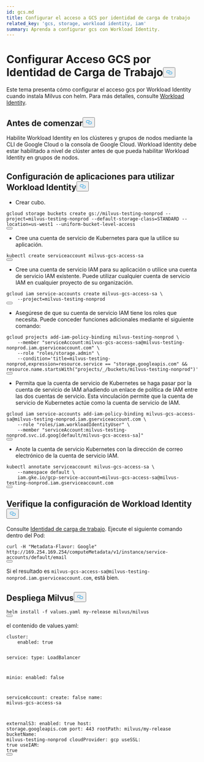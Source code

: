 ```yaml
---
id: gcs.md
title: Configurar el acceso a GCS por identidad de carga de trabajo
related_key: 'gcs, storage, workload identity, iam'
summary: Aprenda a configurar gcs con Workload Identity.
---
```

<h1 id="Configure-GCS-Access-by-Workload-Identity" class="common-anchor-header">Configurar Acceso GCS por Identidad de Carga de Trabajo<button data-href="#Configure-GCS-Access-by-Workload-Identity" class="anchor-icon" translate="no">
      <svg translate="no"
        aria-hidden="true"
        focusable="false"
        height="20"
        version="1.1"
        viewBox="0 0 16 16"
        width="16"
      >
        <path
          fill="#0092E4"
          fill-rule="evenodd"
          d="M4 9h1v1H4c-1.5 0-3-1.69-3-3.5S2.55 3 4 3h4c1.45 0 3 1.69 3 3.5 0 1.41-.91 2.72-2 3.25V8.59c.58-.45 1-1.27 1-2.09C10 5.22 8.98 4 8 4H4c-.98 0-2 1.22-2 2.5S3 9 4 9zm9-3h-1v1h1c1 0 2 1.22 2 2.5S13.98 12 13 12H9c-.98 0-2-1.22-2-2.5 0-.83.42-1.64 1-2.09V6.25c-1.09.53-2 1.84-2 3.25C6 11.31 7.55 13 9 13h4c1.45 0 3-1.69 3-3.5S14.5 6 13 6z"
        ></path>
      </svg>
    </button></h1><p>Este tema presenta cómo configurar el acceso gcs por Workload Identity cuando instala Milvus con helm. Para más detalles, consulte <a href="https://cloud.google.com/kubernetes-engine/docs/how-to/workload-identity">Workload Identity</a>.</p>
<h2 id="Before-you-start" class="common-anchor-header">Antes de comenzar<button data-href="#Before-you-start" class="anchor-icon" translate="no">
      <svg translate="no"
        aria-hidden="true"
        focusable="false"
        height="20"
        version="1.1"
        viewBox="0 0 16 16"
        width="16"
      >
        <path
          fill="#0092E4"
          fill-rule="evenodd"
          d="M4 9h1v1H4c-1.5 0-3-1.69-3-3.5S2.55 3 4 3h4c1.45 0 3 1.69 3 3.5 0 1.41-.91 2.72-2 3.25V8.59c.58-.45 1-1.27 1-2.09C10 5.22 8.98 4 8 4H4c-.98 0-2 1.22-2 2.5S3 9 4 9zm9-3h-1v1h1c1 0 2 1.22 2 2.5S13.98 12 13 12H9c-.98 0-2-1.22-2-2.5 0-.83.42-1.64 1-2.09V6.25c-1.09.53-2 1.84-2 3.25C6 11.31 7.55 13 9 13h4c1.45 0 3-1.69 3-3.5S14.5 6 13 6z"
        ></path>
      </svg>
    </button></h2><p>Habilite Workload Identity en los clústeres y grupos de nodos mediante la CLI de Google Cloud o la consola de Google Cloud. Workload Identity debe estar habilitado a nivel de clúster antes de que pueda habilitar Workload Identity en grupos de nodos.</p>
<h2 id="Configure-applications-to-use-Workload-Identity" class="common-anchor-header">Configuración de aplicaciones para utilizar Workload Identity<button data-href="#Configure-applications-to-use-Workload-Identity" class="anchor-icon" translate="no">
      <svg translate="no"
        aria-hidden="true"
        focusable="false"
        height="20"
        version="1.1"
        viewBox="0 0 16 16"
        width="16"
      >
        <path
          fill="#0092E4"
          fill-rule="evenodd"
          d="M4 9h1v1H4c-1.5 0-3-1.69-3-3.5S2.55 3 4 3h4c1.45 0 3 1.69 3 3.5 0 1.41-.91 2.72-2 3.25V8.59c.58-.45 1-1.27 1-2.09C10 5.22 8.98 4 8 4H4c-.98 0-2 1.22-2 2.5S3 9 4 9zm9-3h-1v1h1c1 0 2 1.22 2 2.5S13.98 12 13 12H9c-.98 0-2-1.22-2-2.5 0-.83.42-1.64 1-2.09V6.25c-1.09.53-2 1.84-2 3.25C6 11.31 7.55 13 9 13h4c1.45 0 3-1.69 3-3.5S14.5 6 13 6z"
        ></path>
      </svg>
    </button></h2><ul>
<li>Crear cubo.</li>
</ul>
<pre><code translate="no" class="language-bash">gcloud storage buckets create <span class="hljs-attr">gs</span>:<span class="hljs-comment">//milvus-testing-nonprod --project=milvus-testing-nonprod --default-storage-class=STANDARD --location=us-west1 --uniform-bucket-level-access</span>
<button class="copy-code-btn"></button></code></pre>
<ul>
<li>Cree una cuenta de servicio de Kubernetes para que la utilice su aplicación.</li>
</ul>
<pre><code translate="no" class="language-bash">kubectl create serviceaccount milvus-gcs-access-sa
<button class="copy-code-btn"></button></code></pre>
<ul>
<li>Cree una cuenta de servicio IAM para su aplicación o utilice una cuenta de servicio IAM existente. Puede utilizar cualquier cuenta de servicio IAM en cualquier proyecto de su organización.</li>
</ul>
<pre><code translate="no" class="language-bash">gcloud iam service-accounts create milvus-gcs-access-sa \
    --project=milvus-testing-nonprod
<button class="copy-code-btn"></button></code></pre>
<ul>
<li>Asegúrese de que su cuenta de servicio IAM tiene los roles que necesita. Puede conceder funciones adicionales mediante el siguiente comando:</li>
</ul>
<pre><code translate="no" class="language-bash">gcloud projects <span class="hljs-keyword">add</span>-iam-policy-binding milvus-testing-nonprod \
    --member <span class="hljs-string">&quot;serviceAccount:milvus-gcs-access-sa@milvus-testing-nonprod.iam.gserviceaccount.com&quot;</span> \
    --role <span class="hljs-string">&quot;roles/storage.admin&quot;</span> \
    --condition=<span class="hljs-string">&#x27;title=milvus-testing-nonprod,expression=resource.service == &quot;storage.googleapis.com&quot; &amp;&amp; resource.name.startsWith(&quot;projects/_/buckets/milvus-testing-nonprod&quot;)&#x27;</span>
<button class="copy-code-btn"></button></code></pre>
<ul>
<li>Permita que la cuenta de servicio de Kubernetes se haga pasar por la cuenta de servicio de IAM añadiendo un enlace de política de IAM entre las dos cuentas de servicio. Esta vinculación permite que la cuenta de servicio de Kubernetes actúe como la cuenta de servicio de IAM.</li>
</ul>
<pre><code translate="no" class="language-bash">gcloud iam service-accounts add-iam-policy-binding milvus-gcs-access-sa<span class="hljs-meta">@milvus</span>-testing-nonprod.iam.gserviceaccount.com \
    --role <span class="hljs-string">&quot;roles/iam.workloadIdentityUser&quot;</span> \
    --member <span class="hljs-string">&quot;serviceAccount:milvus-testing-nonprod.svc.id.goog[default/milvus-gcs-access-sa]&quot;</span>
<button class="copy-code-btn"></button></code></pre>
<ul>
<li>Anote la cuenta de servicio Kubernetes con la dirección de correo electrónico de la cuenta de servicio IAM.</li>
</ul>
<pre><code translate="no" class="language-bash">kubectl annotate serviceaccount milvus-gcs-access-sa \
    --namespace <span class="hljs-keyword">default</span> \
    iam.gke.io/gcp-service-account=milvus-gcs-access-sa<span class="hljs-meta">@milvus</span>-testing-nonprod.iam.gserviceaccount.com
<button class="copy-code-btn"></button></code></pre>
<h2 id="Verify-the-Workload-Identity-setup" class="common-anchor-header">Verifique la configuración de Workload Identity<button data-href="#Verify-the-Workload-Identity-setup" class="anchor-icon" translate="no">
      <svg translate="no"
        aria-hidden="true"
        focusable="false"
        height="20"
        version="1.1"
        viewBox="0 0 16 16"
        width="16"
      >
        <path
          fill="#0092E4"
          fill-rule="evenodd"
          d="M4 9h1v1H4c-1.5 0-3-1.69-3-3.5S2.55 3 4 3h4c1.45 0 3 1.69 3 3.5 0 1.41-.91 2.72-2 3.25V8.59c.58-.45 1-1.27 1-2.09C10 5.22 8.98 4 8 4H4c-.98 0-2 1.22-2 2.5S3 9 4 9zm9-3h-1v1h1c1 0 2 1.22 2 2.5S13.98 12 13 12H9c-.98 0-2-1.22-2-2.5 0-.83.42-1.64 1-2.09V6.25c-1.09.53-2 1.84-2 3.25C6 11.31 7.55 13 9 13h4c1.45 0 3-1.69 3-3.5S14.5 6 13 6z"
        ></path>
      </svg>
    </button></h2><p>Consulte <a href="https://cloud.google.com/kubernetes-engine/docs/how-to/workload-identity">Identidad de carga de trabajo</a>. Ejecute el siguiente comando dentro del Pod:</p>
<pre><code translate="no" class="language-bash">curl -H <span class="hljs-string">&quot;Metadata-Flavor: Google&quot;</span> http://169.254.169.254/computeMetadata/v1/instance/service-accounts/default/email
<button class="copy-code-btn"></button></code></pre>
<p>Si el resultado es <code translate="no">milvus-gcs-access-sa@milvus-testing-nonprod.iam.gserviceaccount.com</code>, está bien.</p>
<h2 id="Deploy-Milvus" class="common-anchor-header">Despliega Milvus<button data-href="#Deploy-Milvus" class="anchor-icon" translate="no">
      <svg translate="no"
        aria-hidden="true"
        focusable="false"
        height="20"
        version="1.1"
        viewBox="0 0 16 16"
        width="16"
      >
        <path
          fill="#0092E4"
          fill-rule="evenodd"
          d="M4 9h1v1H4c-1.5 0-3-1.69-3-3.5S2.55 3 4 3h4c1.45 0 3 1.69 3 3.5 0 1.41-.91 2.72-2 3.25V8.59c.58-.45 1-1.27 1-2.09C10 5.22 8.98 4 8 4H4c-.98 0-2 1.22-2 2.5S3 9 4 9zm9-3h-1v1h1c1 0 2 1.22 2 2.5S13.98 12 13 12H9c-.98 0-2-1.22-2-2.5 0-.83.42-1.64 1-2.09V6.25c-1.09.53-2 1.84-2 3.25C6 11.31 7.55 13 9 13h4c1.45 0 3-1.69 3-3.5S14.5 6 13 6z"
        ></path>
      </svg>
    </button></h2><pre><code translate="no" class="language-bash">helm install -f values.yaml my-release milvus/milvus
<button class="copy-code-btn"></button></code></pre>
<p>el contenido de values.yaml:</p>
<pre><code translate="no" class="language-yaml">cluster:
    enabled: <span class="hljs-literal">true</span>

service:
    <span class="hljs-built_in">type</span>: LoadBalancer

minio:
    enabled: <span class="hljs-literal">false</span>

serviceAccount:
    create: <span class="hljs-literal">false</span>
    name: milvus-gcs-access-sa

externalS3:
    enabled: <span class="hljs-literal">true</span>
    host: storage.googleapis.com
    port: 443
    rootPath: milvus/my-release
    bucketName: milvus-testing-nonprod
    cloudProvider: gcp
    useSSL: <span class="hljs-literal">true</span>
    useIAM: <span class="hljs-literal">true</span>
<button class="copy-code-btn"></button></code></pre>
